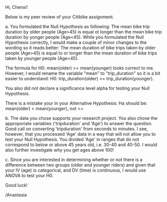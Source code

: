 Hi, Chenxi!

Below is my peer review of your Citibike assignment.

a. You formulated the Null Hypothesis as following: The mean bike trip duration by older people (Age>45) is equal ot longer than the mean bike trip duration by yonger people (Age<45). While you formulated the Null Hypothesis correctly, I would make a couple of minor changes to the wording so it reads better: The mean duration of bike trips taken by older people (Age>45) is equal to or longer than the mean duration of bike trips taken by younger people (Age<45).

The formula for H0: mean(older) >= mean(younger) looks correct to me. However, I would rename the variable "mean" to "trip_duration" so it is a bit easier to understand: H0: trip_duration(older) >= trip_duration(younger).

You also did not declare a significance level alpha for testing your Null Hypothesis.   

There is a mistake your in your Alternative Hypothesis: Ha should be: mean(older) < mean(younger), not <=

b. The data you chose supports your research project. You also chose the approporiate variables ('tripduration' and 'Age') to answer the question. Good call on converting 'tripduration' from seconds to minutes. I see, however, that you processed 'Age' data in a way that will not allow you to test your Null Hypothesis. You divided 'Age' in ranges that do not correspond to below or above 45 years old, i.e. 30-40 and 40-50. I would also further investigate why you get ages above 100!

c. Since you are interested in determining whether or not there is a difference between two groups (older and younger riders) and given that your IV (age) is categorical, and DV (time) is continuous, I would use ANOVA to test your H0.

Good luck!

/Anastasia
